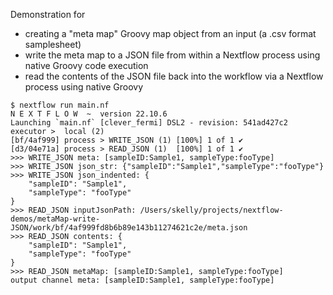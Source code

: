Demonstration for

- creating a "meta map" Groovy map object from an input (a .csv format samplesheet)
- write the meta map to a JSON file from within a Nextflow process using native Groovy code execution
- read the contents of the JSON file back into the workflow via a Nextflow process using native Groovy

```
$ nextflow run main.nf
N E X T F L O W  ~  version 22.10.6
Launching `main.nf` [clever_fermi] DSL2 - revision: 541ad427c2
executor >  local (2)
[bf/4af999] process > WRITE_JSON (1) [100%] 1 of 1 ✔
[d3/04e71a] process > READ_JSON (1)  [100%] 1 of 1 ✔
>>> WRITE_JSON meta: [sampleID:Sample1, sampleType:fooType]
>>> WRITE_JSON json_str: {"sampleID":"Sample1","sampleType":"fooType"}
>>> WRITE_JSON json_indented: {
    "sampleID": "Sample1",
    "sampleType": "fooType"
}
>>> READ_JSON inputJsonPath: /Users/skelly/projects/nextflow-demos/metaMap-write-JSON/work/bf/4af999fd8b6b89e143b11274621c2e/meta.json
>>> READ_JSON contents: {
    "sampleID": "Sample1",
    "sampleType": "fooType"
}
>>> READ_JSON metaMap: [sampleID:Sample1, sampleType:fooType]
output channel meta: [sampleID:Sample1, sampleType:fooType]
```